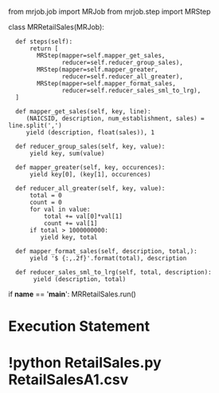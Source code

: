 from mrjob.job import MRJob
from mrjob.step import MRStep

class MRRetailSales(MRJob):

      def steps(self):
          return [
            MRStep(mapper=self.mapper_get_sales,                               
                   reducer=self.reducer_group_sales),
            MRStep(mapper=self.mapper_greater,
                   reducer=self.reducer_all_greater),                            
            MRStep(mapper=self.mapper_format_sales,                                                                               
                   reducer=self.reducer_sales_sml_to_lrg),
      ]            
  
      def mapper_get_sales(self, key, line):
         (NAICSID, description, num_establishment, sales) = line.split(',')     
         yield (description, float(sales)), 1                                     
        
      def reducer_group_sales(self, key, value):
          yield key, sum(value)  
       
      def mapper_greater(self, key, occurences):
          yield key[0], (key[1], occurences)
       
      def reducer_all_greater(self, key, value): 
          total = 0
          count = 0
          for val in value:
              total += val[0]*val[1]
              count += val[1]
          if total > 1000000000:
             yield key, total
   
      def mapper_format_sales(self, description, total,):                                 
          yield '$ {:,.2f}'.format(total), description
        
      def reducer_sales_sml_to_lrg(self, total, description):        
           yield (description, total)
       
if __name__ == '__main__':
    MRRetailSales.run()

# Execution Statement
# !python RetailSales.py RetailSalesA1.csv 
